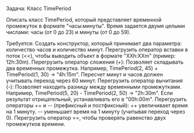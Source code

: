 Задача: Класс TimePeriod

Описать класс TimePeriod, который представляет временной промежуток в формате "часы:минуты". 
Время задается двумя целыми числами: часы (от 0 до 23) и минуты (от 0 до 59).

Требуется:
  Создать конструктор, который принимает два параметра: количество часов и количество минут.
  Перегрузить оператор вставки в поток (<<), чтобы выводить объект в формате "XXh:XXm" (пример: 12h:30m).
  Перегрузить оператор сложения (+): Позволяет складывать два временных промежутка.
      Например, TimePeriod(2, 45) + TimePeriod(1, 30) → "4h:15m". Пересчет минут и часов должен учитывать переход через 60 минут.
  Перегрузить оператор вычитания (-): Позволяет находить разницу между временными промежутками.
      Например, TimePeriod(5, 20) - TimePeriod(2, 50) → "2h:30m". Если результат отрицательный, устанавливать его в "00h:00m".
  Перегрузить операторы ++ и -- (префиксный и постфиксный):
    ++ увеличивает время на 1 минуту.
    -- уменьшает время на 1 минуту (учитывая переход через 0).
  Перегрузить оператор ==, чтобы проверять равенство двух промежутков времени.
